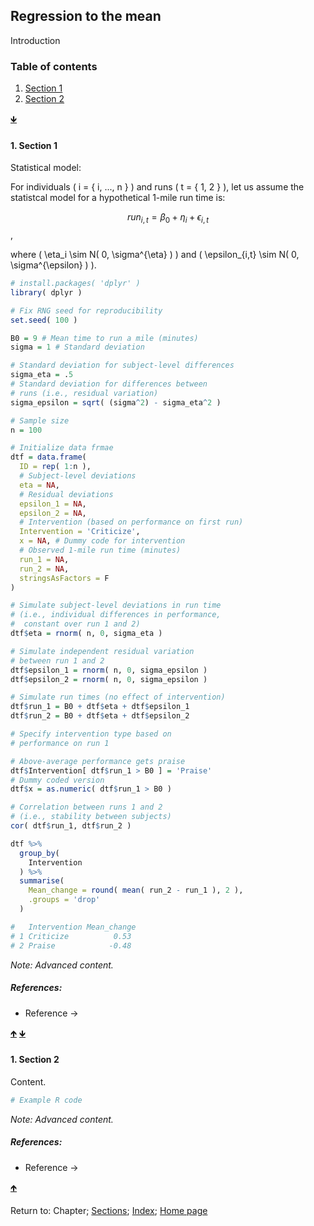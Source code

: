 <script src="https://cdn.mathjax.org/mathjax/latest/MathJax.js?config=TeX-AMS-MML_HTMLorMML" type="text/javascript"></script>
## Regression to the mean

Introduction

<a name="TOC"></a>
### Table of contents
1. <a href="#S01">Section 1</a>
2. <a href="#S02">Section 2</a>

<a href="#END">&#129147;</a>

<a name="S01"></a>
#### 1. Section 1

Statistical model:

For individuals \( i = \{ i, ..., n \} \) and runs \( t = \{ 1, 2 \} \), let us assume the statistcal model for a hypothetical 1-mile run time is:

$$run_{i,t} = \beta_0 + \eta_i + \epsilon_{i,t}$$,

where \( \eta_i \sim N( 0, \sigma^{\eta} ) \) and \( \epsilon_{i,t} \sim N( 0, \sigma^{\epsilon} ) \).

```R
# install.packages( 'dplyr' )
library( dplyr )

# Fix RNG seed for reproducibility
set.seed( 100 )

B0 = 9 # Mean time to run a mile (minutes)
sigma = 1 # Standard deviation

# Standard deviation for subject-level differences
sigma_eta = .5
# Standard deviation for differences between 
# runs (i.e., residual variation)
sigma_epsilon = sqrt( (sigma^2) - sigma_eta^2 )

# Sample size
n = 100

# Initialize data frmae
dtf = data.frame(
  ID = rep( 1:n ),
  # Subject-level deviations
  eta = NA,
  # Residual deviations 
  epsilon_1 = NA,
  epsilon_2 = NA,
  # Intervention (based on performance on first run)
  Intervention = 'Criticize',
  x = NA, # Dummy code for intervention
  # Observed 1-mile run time (minutes)
  run_1 = NA,
  run_2 = NA,
  stringsAsFactors = F
)

# Simulate subject-level deviations in run time 
# (i.e., individual differences in performance,
#  constant over run 1 and 2)
dtf$eta = rnorm( n, 0, sigma_eta )

# Simulate independent residual variation 
# between run 1 and 2
dtf$epsilon_1 = rnorm( n, 0, sigma_epsilon )
dtf$epsilon_2 = rnorm( n, 0, sigma_epsilon )

# Simulate run times (no effect of intervention)
dtf$run_1 = B0 + dtf$eta + dtf$epsilon_1
dtf$run_2 = B0 + dtf$eta + dtf$epsilon_2

# Specify intervention type based on 
# performance on run 1

# Above-average performance gets praise
dtf$Intervention[ dtf$run_1 > B0 ] = 'Praise'
# Dummy coded version
dtf$x = as.numeric( dtf$run_1 > B0 )

# Correlation between runs 1 and 2
# (i.e., stability between subjects)
cor( dtf$run_1, dtf$run_2 )

dtf %>% 
  group_by( 
    Intervention
  ) %>% 
  summarise( 
    Mean_change = round( mean( run_2 - run_1 ), 2 ), 
    .groups = 'drop'
  )

#   Intervention Mean_change
# 1 Criticize          0.53
# 2 Praise            -0.48
```

*Note: Advanced content.*

##### References:

* Reference &rarr;

<a href="#TOC">&#129145;</a> <a href="#END">&#129147;</a>

<a name="S02"></a>
#### 1. Section 2

Content.

```R
# Example R code
```

*Note: Advanced content.*

##### References:

* Reference &rarr;

<a href="#TOC">&#129145;</a>

<a name="END"></a>
Return to:
Chapter;
[Sections](C00_P002_Chapters.md);
[Index](C0_P000_Alphabetical.md); 
[Home page](https://rettopnivek.github.io/Tutorials_for_statistics/)
